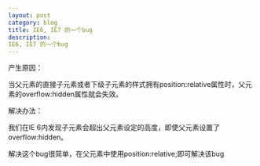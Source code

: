 ```yaml
---
layout: post
category: blog
title: IE6, IE7 的一个bug
description: 
IE6, IE7 的一个bug
---
```



产生原因：

当父元素的直接子元素或者下级子元素的样式拥有position:relative属性时，父元素的overflow:hidden属性就会失效。

解决办法：

我们在IE 6内发现子元素会超出父元素设定的高度，即使父元素设置了overflow:hidden。

解决这个bug很简单，在父元素中使用position:relative;即可解决该bug